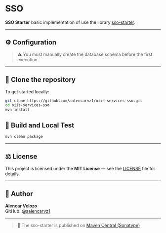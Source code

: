 # SSO

**SSO Starter** basic implementation of use the library [sso-starter](https://github.com/aalencarvz1/sso-starter). 

---
## ⚙️ Configuration

> ⚠️ You must manually create the database schema before the first execution.
---


## 🧬 Clone the repository

To get started locally:

```bash
git clone https://github.com/aalencarvz1/oiis-services-sso.git
cd oiis-services-sso
mvn install
```

## 🔧 Build and Local Test

```bash
mvn clean package
```

---

## ⚖️ License

This project is licensed under the **MIT License** — see the [LICENSE](LICENSE) file for details.

---

## 👤 Author

**Alencar Velozo**  
GitHub: [@aalencarvz1](https://github.com/aalencarvz1)

---

> 🔗 The sso-starter is published on [Maven Central (Sonatype)](https://central.sonatype.com/artifact/io.github.aalencarvz1.libs.security.sso/sso-starter)

